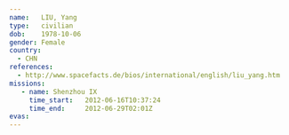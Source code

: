 ```yaml
---
name:	LIU, Yang
type:	civilian
dob:	1978-10-06
gender:	Female
country:
  - CHN
references:
  - http://www.spacefacts.de/bios/international/english/liu_yang.htm
missions:
   - name: Shenzhou IX
     time_start:   2012-06-16T10:37:24
     time_end:     2012-06-29T02:01Z
evas:
---
```

